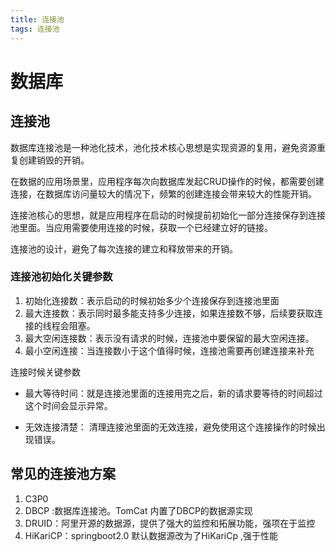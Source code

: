 ```yaml
---
title: 连接池
tags: 连接池
---
```

# 数据库

## 连接池

数据库连接池是一种池化技术，池化技术核心思想是实现资源的复用，避免资源重复创建销毁的开销。

在数据的应用场景里，应用程序每次向数据库发起CRUD操作的时候，都需要创建连接，在数据库访问量较大的情况下，频繁的创建连接会带来较大的性能开销。

连接池核心的思想，就是应用程序在启动的时候提前初始化一部分连接保存到连接池里面。当应用需要使用连接的时候，获取一个已经建立好的链接。

连接池的设计，避免了每次连接的建立和释放带来的开销。

### 连接池初始化关键参数

1. 初始化连接数：表示启动的时候初始多少个连接保存到连接池里面
2. 最大连接数：表示同时最多能支持多少连接，如果连接数不够，后续要获取连接的线程会阻塞。
3. 最大空闲连接数：表示没有请求的时候，连接池中要保留的最大空闲连接。
4. 最小空闲连接：当连接数小于这个值得时候，连接池需要再创建连接来补充

连接时候关键参数

* 最大等待时间：就是连接池里面的连接用完之后，新的请求要等待的时间超过这个时间会显示异常。

* 无效连接清楚： 清理连接池里面的无效连接，避免使用这个连接操作的时候出现错误。

  

  

## 常见的连接池方案

1.  C3P0
2. DBCP :数据库连接池。TomCat 内置了DBCP的数据源实现
3. DRUID：阿里开源的数据源，提供了强大的监控和拓展功能，强项在于监控
4. HiKariCP：springboot2.0 默认数据源改为了HiKariCp ,强于性能









